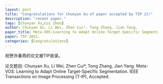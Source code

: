 ```yaml
---
layout: post
title: "Congratulations for Chunyan Xu of paper accepted by TIP 21!"
description: "recent paper."
tags: [Chunyan Xu,Cui Zhen]
author: Chunyan Xu, Li Wei, Zhen Cui*, Tong Zhang, Jian Yang.
paper_title: Meta-VOS:Learning to Adapt Online Target-Specific Segmentation.
paper: TIP 2021.
categories: [Congratulations]
---
```

祝贺许春燕的论文被TIP收录。

论文题目: Chunyan Xu, Li Wei, Zhen Cui*, Tong Zhang, Jian Yang. Meta-VOS: Learning to Adapt Online Target-Specific Segmentation. IEEE Transactions on Image Processing (T-IP), Accepted.  


